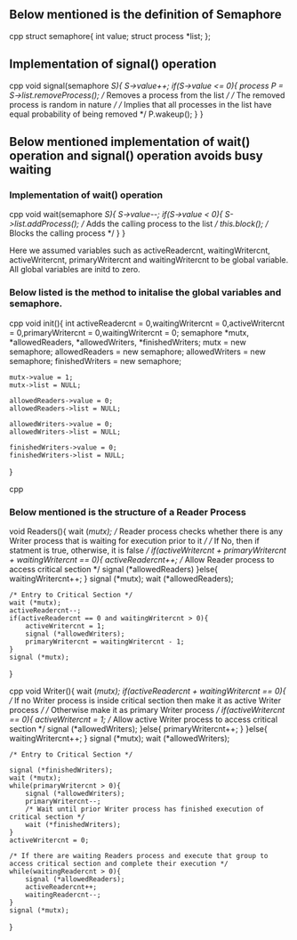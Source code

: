 ## Below mentioned is the definition of Semaphore 
cpp 
struct semaphore{
    int value;
    struct process *list;
};

## Implementation of signal() operation 
cpp
void signal(semaphore *S){
    S->value++;
    if(S->value <= 0){
        process P = S->list.removeProcess(); /* Removes a process from the list */
        /* The removed process is random in nature */
        /* Implies that all processes in the list have equal probability of being removed */
        P.wakeup(); 
    }
}

## Below mentioned implementation of wait() operation and signal() operation avoids busy waiting 

### Implementation of wait() operation 
cpp
void wait(semaphore *S){
    S->value--;
    if(S->value < 0){
        S->list.addProcess(); /* Adds the calling process to the list */
        this.block(); /* Blocks the calling process */
    }
}


Here we assumed variables such as activeReadercnt, waitingWritercnt, activeWritercnt, primaryWritercnt and waitingWritercnt to be global variable.
All global variables are initd to zero.
### Below listed is the method to initalise the global variables and semaphore.
cpp
void init(){
    int activeReadercnt = 0,waitingWritercnt = 0,activeWritercnt = 0,primaryWritercnt = 0,waitingWritercnt = 0;
    semaphore *mutx, *allowedReaders, *allowedWriters, *finishedWriters;
    mutx = new semaphore;
    allowedReaders = new semaphore;
    allowedWriters = new semaphore;
    finishedWriters = new semaphore;

    mutx->value = 1;
    mutx->list = NULL;

    allowedReaders->value = 0;
    allowedReaders->list = NULL;

    allowedWriters->value = 0;
    allowedWriters->list = NULL;

    finishedWriters->value = 0;
    finishedWriters->list = NULL;
}

cpp
### Below mentioned is the structure of a Reader Process 
void Readers(){
    wait (*mutx);
    /* Reader process checks whether there is any Writer process that is waiting for execution prior to it */
    /* If No, then if statment is true, otherwise, it is false */
    if(activeWritercnt + primaryWritercnt + waitingWritercnt == 0){
        activeReadercnt++;
        /* Allow Reader process to access critical section */
        signal (*allowedReaders)
    }else{
        waitingWritercnt++;
    }
    signal (*mutx);
    wait (*allowedReaders);

    /* Entry to Critical Section */
    wait (*mutx);
    activeReadercnt--;
    if(activeReadercnt == 0 and waitingWritercnt > 0){
        activeWritercnt = 1;
        signal (*allowedWriters);
        primaryWritercnt = waitingWritercnt - 1;
    }
    signal (*mutx);
} 

cpp
void Writer(){
    wait (*mutx);
    if(activeReadercnt + waitingWritercnt == 0){
        /* If no Writer process is inside critical section then make it as active Writer process */
        /*  Otherwise make it as primary Writer process */
        if(activeWritercnt == 0){
            activeWritercnt = 1;
            /* Allow active Writer process to access critical section */
            signal (*allowedWriters);
        }else{
            primaryWritercnt++;
        }
    }else{
        waitingWritercnt++;
    }
    signal (*mutx);
    wait (*allowedWriters);

    /* Entry to Critical Section */

    signal (*finishedWriters);
    wait (*mutx);
    while(primaryWritercnt > 0){
        signal (*allowedWriters);
        primaryWritercnt--;
        /* Wait until prior Writer process has finished execution of critical section */
        wait (*finishedWriters);
    }
    activeWritercnt = 0;

    /* If there are waiting Readers process and execute that group to access critical section and complete their execution */
    while(waitingReadercnt > 0){
        signal (*allowedReaders);
        activeReadercnt++;
        waitingReadercnt--;
    } 
    signal (*mutx);
}
